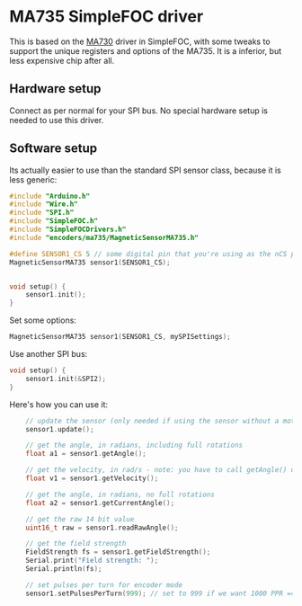 # MA735 SimpleFOC driver

This is based on the [MA730](https://github.com/simplefoc/Arduino-FOC-drivers/tree/master/src/encoders/ma730) driver in SimpleFOC, with some tweaks to support the unique registers and options of the MA735. It is a inferior, but less expensive chip after all.


## Hardware setup

Connect as per normal for your SPI bus. No special hardware setup is needed to use this driver.

## Software setup

Its actually easier to use than the standard SPI sensor class, because it is less generic:

```c++
#include "Arduino.h"
#include "Wire.h"
#include "SPI.h"
#include "SimpleFOC.h"
#include "SimpleFOCDrivers.h"
#include "encoders/ma735/MagneticSensorMA735.h"

#define SENSOR1_CS 5 // some digital pin that you're using as the nCS pin
MagneticSensorMA735 sensor1(SENSOR1_CS);


void setup() {
    sensor1.init();
}
```

Set some options:

```c++
MagneticSensorMA735 sensor1(SENSOR1_CS, mySPISettings);
```

Use another SPI bus:

```c++
void setup() {
    sensor1.init(&SPI2);
}
```

Here's how you can use it:

```c++
    // update the sensor (only needed if using the sensor without a motor)
    sensor1.update();

    // get the angle, in radians, including full rotations
    float a1 = sensor1.getAngle();

    // get the velocity, in rad/s - note: you have to call getAngle() on a regular basis for it to work
    float v1 = sensor1.getVelocity();

    // get the angle, in radians, no full rotations
    float a2 = sensor1.getCurrentAngle();

    // get the raw 14 bit value
    uint16_t raw = sensor1.readRawAngle();

    // get the field strength
    FieldStrength fs = sensor1.getFieldStrength();
    Serial.print("Field strength: ");
    Serial.println(fs);

    // set pulses per turn for encoder mode
    sensor1.setPulsesPerTurn(999); // set to 999 if we want 1000 PPR == 4000 CPR
```
